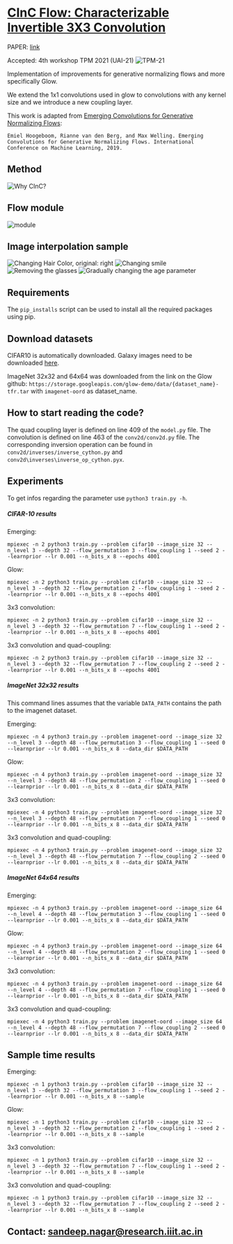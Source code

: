 # [CInC Flow: Characterizable Invertible 3X3 Convolution]([https://arxiv.org/abs/2107.01358](https://openreview.net/forum?id=kl1ds_AeLRM))

PAPER: [link]([https://arxiv.org/abs/2107.01358](https://openreview.net/forum?id=kl1ds_AeLRM))


Accepted: 4th workshop TPM 2021 (UAI-21)
![TPM-21](images/tpm21.png)


Implementation of improvements for generative normalizing flows and more specifically Glow. 

We extend the 1x1 convolutions used in glow to convolutions with any kernel size and we introduce a new coupling layer.

This work is adapted from [Emerging Convolutions for Generative Normalizing Flows](https://github.com/ehoogeboom/emerging):
```
Emiel Hoogeboom, Rianne van den Berg, and Max Welling. Emerging Convolutions for Generative Normalizing Flows. International Conference on Machine Learning, 2019.
```
## Method
![Why CInC?](images/CInC_Flow.png)

## Flow module

![module](images/norm_flow.png)

## Image interpolation sample 
![Changing Hair Color, original: right](images/blond_hair_id142.png )
![Changing smile](images/high_cheekbones_id7.png)
![Removing the glasses](images/glasses_id151.png)
![Gradually changing the age parameter](images/id42_aging.png)

## Requirements
The ```pip_installs``` script can be used to install all the required packages using pip.

## Download datasets
CIFAR10 is automatically downloaded.
Galaxy images need to be downloaded [here](https://github.com/SpaceML/merger_transfer_learning).

ImageNet 32x32 and 64x64 was downloaded from the link on the Glow github: `https://storage.googleapis.com/glow-demo/data/{dataset_name}-tfr.tar`
with `imagenet-oord` as dataset_name.

## How to start reading the code?
The quad coupling layer is defined on line 409 of the ```model.py``` file.
The convolution is defined on line 463 of the ```conv2d/conv2d.py``` file. The corresponding inversion operation can be found in ```conv2d/inverses/inverse_cython.py``` and ```conv2d\inverses\inverse_op_cython.pyx```.


## Experiments
To get infos regarding the parameter use ```python3 train.py -h```.

##### CIFAR-10 results
Emerging:
```
mpiexec -n 2 python3 train.py --problem cifar10 --image_size 32 --n_level 3 --depth 32 --flow_permutation 3 --flow_coupling 1 --seed 2 --learnprior --lr 0.001 --n_bits_x 8 --epochs 4001
```

Glow:
```
mpiexec -n 2 python3 train.py --problem cifar10 --image_size 32 --n_level 3 --depth 32 --flow_permutation 2 --flow_coupling 1 --seed 2 --learnprior --lr 0.001 --n_bits_x 8 --epochs 4001
```

3x3 convolution:
```
mpiexec -n 2 python3 train.py --problem cifar10 --image_size 32 --n_level 3 --depth 32 --flow_permutation 7 --flow_coupling 1 --seed 2 --learnprior --lr 0.001 --n_bits_x 8 --epochs 4001
```

3x3 convolution and quad-coupling:
```
mpiexec -n 2 python3 train.py --problem cifar10 --image_size 32 --n_level 3 --depth 32 --flow_permutation 7 --flow_coupling 2 --seed 2 --learnprior --lr 0.001 --n_bits_x 8 --epochs 4001
```

##### ImageNet 32x32 results
This command lines assumes that the variable ```DATA_PATH``` contains the
path to the imagenet dataset.

Emerging:
```
mpiexec -n 4 python3 train.py --problem imagenet-oord --image_size 32 --n_level 3 --depth 48 --flow_permutation 3 --flow_coupling 1 --seed 0 --learnprior --lr 0.001 --n_bits_x 8 --data_dir $DATA_PATH
```

Glow:
```
mpiexec -n 4 python3 train.py --problem imagenet-oord --image_size 32 --n_level 3 --depth 48 --flow_permutation 2 --flow_coupling 1 --seed 0 --learnprior --lr 0.001 --n_bits_x 8 --data_dir $DATA_PATH
```

3x3 convolution:
```
mpiexec -n 4 python3 train.py --problem imagenet-oord --image_size 32 --n_level 3 --depth 48 --flow_permutation 7 --flow_coupling 1 --seed 0 --learnprior --lr 0.001 --n_bits_x 8 --data_dir $DATA_PATH
```

3x3 convolution and quad-coupling:
```
mpiexec -n 4 python3 train.py --problem imagenet-oord --image_size 32 --n_level 3 --depth 48 --flow_permutation 7 --flow_coupling 2 --seed 0 --learnprior --lr 0.001 --n_bits_x 8 --data_dir $DATA_PATH
```

##### ImageNet 64x64 results
Emerging:
```
mpiexec -n 4 python3 train.py --problem imagenet-oord --image_size 64 --n_level 4 --depth 48 --flow_permutation 3 --flow_coupling 1 --seed 0 --learnprior --lr 0.001 --n_bits_x 8 --data_dir $DATA_PATH
```

Glow:
```
mpiexec -n 4 python3 train.py --problem imagenet-oord --image_size 64 --n_level 4 --depth 48 --flow_permutation 2 --flow_coupling 1 --seed 0 --learnprior --lr 0.001 --n_bits_x 8 --data_dir $DATA_PATH
```

3x3 convolution:
```
mpiexec -n 4 python3 train.py --problem imagenet-oord --image_size 64 --n_level 4 --depth 48 --flow_permutation 7 --flow_coupling 1 --seed 0 --learnprior --lr 0.001 --n_bits_x 8 --data_dir $DATA_PATH
```

3x3 convolution and quad-coupling:
```
mpiexec -n 4 python3 train.py --problem imagenet-oord --image_size 64 --n_level 4 --depth 48 --flow_permutation 7 --flow_coupling 2 --seed 0 --learnprior --lr 0.001 --n_bits_x 8 --data_dir $DATA_PATH
```

## Sample time results
Emerging:
```
mpiexec -n 1 python3 train.py --problem cifar10 --image_size 32 --n_level 3 --depth 32 --flow_permutation 3 --flow_coupling 1 --seed 2 --learnprior --lr 0.001 --n_bits_x 8 --sample
```

Glow:
```
mpiexec -n 1 python3 train.py --problem cifar10 --image_size 32 --n_level 3 --depth 32 --flow_permutation 2 --flow_coupling 1 --seed 2 --learnprior --lr 0.001 --n_bits_x 8 --sample
```

3x3 convolution:
```
mpiexec -n 1 python3 train.py --problem cifar10 --image_size 32 --n_level 3 --depth 32 --flow_permutation 7 --flow_coupling 1 --seed 2 --learnprior --lr 0.001 --n_bits_x 8 --sample
```

3x3 convolution and quad-coupling:
```
mpiexec -n 1 python3 train.py --problem cifar10 --image_size 32 --n_level 3 --depth 32 --flow_permutation 7 --flow_coupling 2 --seed 2 --learnprior --lr 0.001 --n_bits_x 8 --sample
```
## Contact: sandeep.nagar@research.iiit.ac.in
